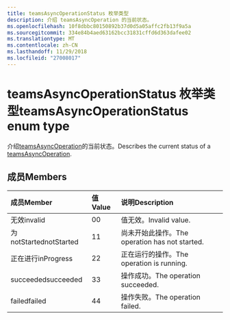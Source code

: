 ```yaml
---
title: teamsAsyncOperationStatus 枚举类型
description: 介绍 teamsAsyncOperation 的当前状态。
ms.openlocfilehash: 10f8dbbc80150892b37d0d5a05affc2fb13f9a5a
ms.sourcegitcommit: 334e84b4aed63162bcc31831cffd6d363dafee02
ms.translationtype: MT
ms.contentlocale: zh-CN
ms.lasthandoff: 11/29/2018
ms.locfileid: "27008017"
---
```

# <a name="teamsasyncoperationstatus-enum-type"></a><span data-ttu-id="2f903-103">teamsAsyncOperationStatus 枚举类型</span><span class="sxs-lookup"><span data-stu-id="2f903-103">teamsAsyncOperationStatus enum type</span></span>



<span data-ttu-id="2f903-104">介绍[teamsAsyncOperation](teamsasyncoperation.md)的当前状态。</span><span class="sxs-lookup"><span data-stu-id="2f903-104">Describes the current status of a [teamsAsyncOperation](teamsasyncoperation.md).</span></span>

## <a name="members"></a><span data-ttu-id="2f903-105">成员</span><span class="sxs-lookup"><span data-stu-id="2f903-105">Members</span></span>

| <span data-ttu-id="2f903-106">成员</span><span class="sxs-lookup"><span data-stu-id="2f903-106">Member</span></span> | <span data-ttu-id="2f903-107">值</span><span class="sxs-lookup"><span data-stu-id="2f903-107">Value</span></span>| <span data-ttu-id="2f903-108">说明</span><span class="sxs-lookup"><span data-stu-id="2f903-108">Description</span></span> |
|:---------------|:--------|:----------|
|<span data-ttu-id="2f903-109">无效</span><span class="sxs-lookup"><span data-stu-id="2f903-109">invalid</span></span>|<span data-ttu-id="2f903-110">0</span><span class="sxs-lookup"><span data-stu-id="2f903-110">0</span></span>|<span data-ttu-id="2f903-111">值无效。</span><span class="sxs-lookup"><span data-stu-id="2f903-111">Invalid value.</span></span>|
|<span data-ttu-id="2f903-112">为 notStarted</span><span class="sxs-lookup"><span data-stu-id="2f903-112">notStarted</span></span>|<span data-ttu-id="2f903-113">1</span><span class="sxs-lookup"><span data-stu-id="2f903-113">1</span></span>|<span data-ttu-id="2f903-114">尚未开始此操作。</span><span class="sxs-lookup"><span data-stu-id="2f903-114">The operation has not started.</span></span>|
|<span data-ttu-id="2f903-115">正在进行</span><span class="sxs-lookup"><span data-stu-id="2f903-115">inProgress</span></span>|<span data-ttu-id="2f903-116">2</span><span class="sxs-lookup"><span data-stu-id="2f903-116">2</span></span>|<span data-ttu-id="2f903-117">正在运行的操作。</span><span class="sxs-lookup"><span data-stu-id="2f903-117">The operation is running.</span></span>|
|<span data-ttu-id="2f903-118">succeeded</span><span class="sxs-lookup"><span data-stu-id="2f903-118">succeeded</span></span>|<span data-ttu-id="2f903-119">3</span><span class="sxs-lookup"><span data-stu-id="2f903-119">3</span></span>|<span data-ttu-id="2f903-120">操作成功。</span><span class="sxs-lookup"><span data-stu-id="2f903-120">The operation succeeded.</span></span>|
|<span data-ttu-id="2f903-121">failed</span><span class="sxs-lookup"><span data-stu-id="2f903-121">failed</span></span>|<span data-ttu-id="2f903-122">4</span><span class="sxs-lookup"><span data-stu-id="2f903-122">4</span></span>|<span data-ttu-id="2f903-123">操作失败。</span><span class="sxs-lookup"><span data-stu-id="2f903-123">The operation failed.</span></span>|